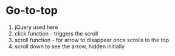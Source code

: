 # Go-to-top
1. jQuery used here
2. click function - triggers the scroll
3. scroll function - for arrow to disappear once scrolls to the top
4. scroll down to see the arrow, hidden initially

